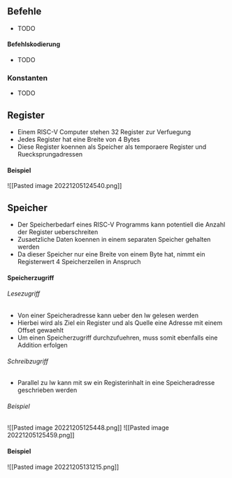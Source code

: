 ## Befehle
- TODO
#### Befehlskodierung
- TODO
### Konstanten
- TODO
## Register
- Einem RISC-V Computer stehen 32 Register zur Verfuegung
- Jedes Register hat eine Breite von 4 Bytes
- Diese Register koennen als Speicher als temporaere Register und Ruecksprungadressen
#### Beispiel
![[Pasted image 20221205124540.png]]
## Speicher
- Der Speicherbedarf eines RISC-V Programms kann potentiell die Anzahl der Register ueberschreiten
- Zusaetzliche Daten koennen in einem separaten Speicher gehalten werden
- Da dieser Speicher nur eine Breite von einem Byte hat, nimmt ein Registerwert 4 Speicherzeilen in Anspruch
#### Speicherzugriff
###### Lesezugriff
- Von einer Speicheradresse kann ueber den lw gelesen werden
- Hierbei wird als Ziel ein Register und als Quelle eine Adresse mit einem Offset gewaehlt
- Um einen Speicherzugriff durchzufuehren, muss somit ebenfalls eine Addition erfolgen
###### Schreibzugriff
- Parallel zu lw kann mit sw ein Registerinhalt in eine Speicheradresse geschrieben werden
###### Beispiel
![[Pasted image 20221205125448.png]]
![[Pasted image 20221205125459.png]] 
#### Beispiel
![[Pasted image 20221205131215.png]]